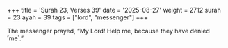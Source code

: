 +++
title = 'Surah 23, Verses 39'
date = '2025-08-27'
weight = 2712
surah = 23
ayah = 39
tags = ["lord", "messenger"]
+++

The messenger prayed, “My Lord! Help me, because they have denied ˹me˺.”